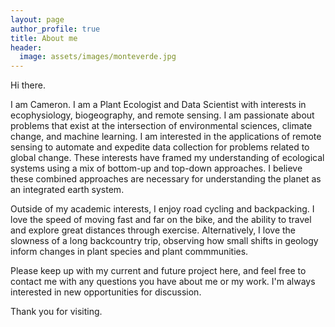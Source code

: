 ```yaml
---
layout: page
author_profile: true
title: About me
header:
  image: assets/images/monteverde.jpg
---
```


Hi there.

I am Cameron. I am a Plant Ecologist and Data Scientist with interests in ecophysiology, biogeography, and remote sensing. I am passionate about problems that exist at the intersection of environmental sciences, climate change, and machine learning. I am interested in the applications of remote sensing to automate and expedite data collection for problems related to global change. These interests have framed my understanding of ecological systems using a mix of bottom-up and top-down approaches. I believe these combined approaches are necessary for understanding the planet as an integrated earth system.

Outside of my academic interests, I enjoy road cycling and backpacking. I love the speed of moving fast and far on the bike, and the ability to travel and explore great distances through exercise. Alternatively, I love the slowness of a long backcountry trip, observing how small shifts in geology inform changes in plant species and plant commmunities.

Please keep up with my current and future project here, and feel free to contact me with any questions you have about me or my work. I'm always interested in new opportunities for discussion.

Thank you for visiting.


